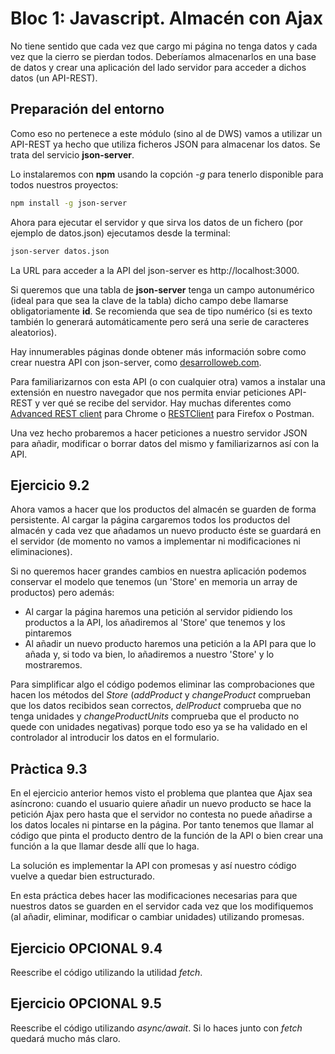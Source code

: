 # Bloc 1: Javascript. Almacén con Ajax
No tiene sentido que cada vez que cargo mi página no tenga datos y cada vez que la cierro se pierdan todos. Deberíamos almacenarlos en una base de datos y crear una aplicación del lado servidor para acceder a dichos datos (un API-REST).

## Preparación del entorno
Como eso no pertenece a este módulo (sino al de DWS) vamos a utilizar un API-REST ya hecho que utiliza ficheros JSON para almacenar los datos. Se trata del servicio **json-server**.

Lo instalaremos con **npm** usando la copción _-g_ para tenerlo disponible para todos nuestros proyectos:
```bash
npm install -g json-server
```
Ahora para ejecutar el servidor y que sirva los datos de un fichero (por ejemplo de datos.json) ejecutamos desde la terminal:
```bash
json-server datos.json
```

La URL para acceder a la API del json-server es http://localhost:3000.

Si queremos que una tabla de **json-server** tenga un campo autonumérico (ideal para que sea la clave de la tabla) dicho campo debe llamarse obligatoriamente **id**. Se recomienda que sea de tipo numérico (si es texto también lo generará automáticamente pero será una serie de caracteres aleatorios).

Hay innumerables páginas donde obtener más información sobre como crear nuestra API con json-server, como [desarrolloweb.com](https://desarrolloweb.com/articulos/crear-api-rest-json-server.html).

Para familiarizarnos con esta API (o con cualquier otra) vamos a instalar una extensión en nuestro navegador que nos permita enviar peticiones API-REST y ver qué se recibe del servidor. Hay muchas diferentes como [Advanced REST client](https://chrome.google.com/webstore/detail/advanced-rest-client/hgmloofddffdnphfgcellkdfbfbjeloo) para Chrome o [RESTClient](https://addons.mozilla.org/es/firefox/addon/restclient/) para Firefox o Postman.

Una vez hecho probaremos a hacer peticiones a nuestro servidor JSON para añadir, modificar o borrar datos del mismo y familiarizarnos así con la API.

## Ejercicio 9.2
Ahora vamos a hacer que los productos del almacén se guarden de forma persistente. Al cargar la página cargaremos todos los productos del almacén y cada vez que añadamos un nuevo producto éste se guardará en el servidor (de momento no vamos a implementar ni modificaciones ni eliminaciones).

Si no queremos hacer grandes cambios en nuestra aplicación podemos conservar el modelo que tenemos (un 'Store' en memoria un array de productos) pero además:
* Al cargar la página haremos una petición al servidor pidiendo los productos a la API, los añadiremos al 'Store' que tenemos y los pintaremos
* Al añadir un nuevo producto haremos una petición a la API para que lo añada y, si todo va bien, lo añadiremos a nuestro 'Store' y lo mostraremos.

Para simplificar algo el código podemos eliminar las comprobaciones que hacen los métodos del _Store_ (_addProduct_ y _changeProduct_ comprueban que los datos recibidos sean correctos, _delProduct_ comprueba que no tenga unidades y _changeProductUnits_  comprueba que el producto no quede con unidades negativas) porque todo eso ya se ha validado en el controlador al introducir los datos en el formulario.

## Pràctica 9.3
En el ejercicio anterior hemos visto el problema que plantea que Ajax sea asíncrono: cuando el usuario quiere añadir un nuevo producto se hace la petición Ajax pero hasta que el servidor no contesta no puede añadirse a los datos locales ni pintarse en la página. Por tanto tenemos que llamar al código que pinta el producto dentro de la función de la API o bien crear una función a la que llamar desde allí que lo haga.

La solución es implementar la API con promesas y así nuestro código vuelve a quedar bien estructurado.

En esta práctica debes hacer las modificaciones necesarias para que nuestros datos se guarden en el servidor cada vez que los modifiquemos (al añadir, eliminar, modificar o cambiar unidades) utilizando promesas.

## Ejercicio OPCIONAL 9.4
Reescribe el código utilizando la utilidad _fetch_. 

## Ejercicio OPCIONAL 9.5
Reescribe el código utilizando _async/await_. Si lo haces junto con _fetch_ quedará mucho más claro.
